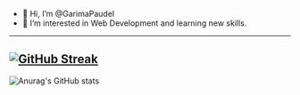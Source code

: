 - 👋 Hi, I’m @GarimaPaudel
- 👀 I’m interested in Web Development and learning new skills.
---
 [![GitHub Streak](https://streak-stats.demolab.com/?user=GarimaPaudel&theme=dark)](https://git.io/streak-stats)
---
![Anurag's GitHub stats](https://github-readme-stats.vercel.app/api?username=GarimaPaudel&show_icons=true&theme=radical)
<!--- cd
GarimaPaudel/GarimaPaudel is a ✨ special ✨ repository because its `README.md` (this file) appears on your GitHub profile.
You can click the Preview link to take a look at your changes.
--->
